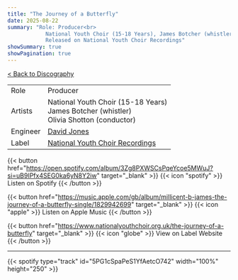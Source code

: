 ```yaml
---
title: "The Journey of a Butterfly"
date: 2025-08-22
summary: "Role: Producer<br>
            National Youth Choir (15-18 Years), James Botcher (whistler) & Olivia Shotton (conductor)<br>
            Released on National Youth Choir Recordings"
showSummary: true
showPagination: true
---
```

[< Back to Discography](/discography)

| | |
|-|-|
|Role|Producer|
|Artists|National Youth Choir (15-18 Years)<br>James Botcher (whistler)<br>Olivia Shotton (conductor)|
|Engineer|[David Jones](https://sonusaudio.co.uk/)|
|Label|[National Youth Choir Recordings](https://www.nationalyouthchoir.org.uk/recordings)

{{< button href="https://open.spotify.com/album/3Zg8PXWSCsPqeYcoe5MWuJ?si=uB9IPfx4SEG0ka6yN8Y2iw" target="_blank" >}}
{{< icon "spotify" >}} Listen on Spotify
{{< /button >}}

{{< button href="https://music.apple.com/gb/album/millicent-b-james-the-journey-of-a-butterfly-single/1829942699" target="_blank" >}}
{{< icon "apple" >}} Listen on Apple Music
{{< /button >}}

{{< button href="https://www.nationalyouthchoir.org.uk/the-journey-of-a-butterfly" target="_blank" >}}
{{< icon "globe" >}} View on Label Website
{{< /button >}}

---

{{< spotify type="track" id="5PG1cSpaPeS1YfAetcO742" width="100%" height="250" >}}
